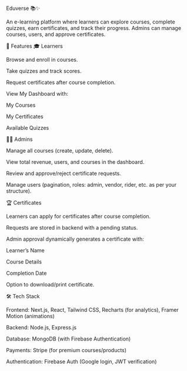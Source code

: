 Eduverse 📚✨

An e-learning platform where learners can explore courses, complete quizzes, earn certificates, and track their progress. Admins can manage courses, users, and approve certificates.

🚀 Features
🎓 Learners

Browse and enroll in courses.

Take quizzes and track scores.

Request certificates after course completion.

View My Dashboard with:

My Courses

My Certificates

Available Quizzes

🧑‍🏫 Admins

Manage all courses (create, update, delete).

View total revenue, users, and courses in the dashboard.

Review and approve/reject certificate requests.

Manage users (pagination, roles: admin, vendor, rider, etc. as per your structure).

🏆 Certificates

Learners can apply for certificates after course completion.

Requests are stored in backend with a pending status.

Admin approval dynamically generates a certificate with:

Learner’s Name

Course Details

Completion Date

Option to download/print certificate.

🛠️ Tech Stack

Frontend: Next.js, React, Tailwind CSS, Recharts (for analytics), Framer Motion (animations)

Backend: Node.js, Express.js

Database: MongoDB (with Firebase Authentication)

Payments: Stripe (for premium courses/products)

Authentication: Firebase Auth (Google login, JWT verification)
